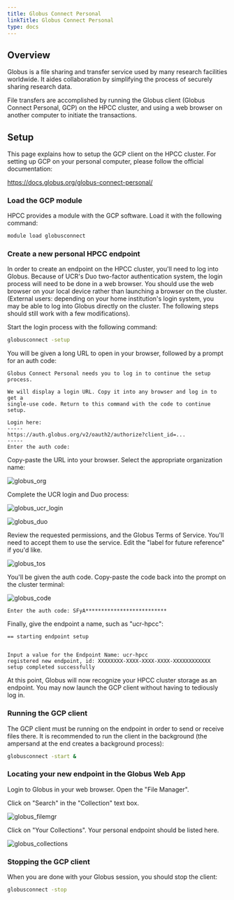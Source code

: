 ```yaml
---
title: Globus Connect Personal
linkTitle: Globus Connect Personal
type: docs
---
```


## Overview

Globus is a file sharing and transfer service used by many research facilities worldwide. It aides collaboration by
simplifying the process of securely sharing research data.

File transfers are accomplished by running the Globus client (Globus Connect Personal, GCP) on the HPCC cluster,
and using a web browser on another computer to initiate the transactions.

## Setup

This page explains how to setup the GCP client on the HPCC cluster. For setting up GCP on your personal computer,
please follow the official documentation:

https://docs.globus.org/globus-connect-personal/

### Load the GCP module

HPCC provides a module with the GCP software. Load it with the following command:

```bash
module load globusconnect
```

### Create a new personal HPCC endpoint

In order to create an endpoint on the HPCC cluster, you'll need to log into Globus. Because of UCR's Duo two-factor
authentication system, the login process will need to be done in a web browser. You should use the web browser on
your local device rather than launching a browser on the cluster. (External users: depending on your home institution's
login system, you may be able to log into Globus directly on the cluster. The following steps should still work with a
few modifications).

Start the login process with the following command:

```bash
globusconnect -setup
```

You will be given a long URL to open in your browser, followed by a prompt for an auth code:

```
Globus Connect Personal needs you to log in to continue the setup process.

We will display a login URL. Copy it into any browser and log in to get a
single-use code. Return to this command with the code to continue setup.

Login here:
-----
https://auth.globus.org/v2/oauth2/authorize?client_id=...
-----
Enter the auth code:
```

Copy-paste the URL into your browser. Select the appropriate organization name:

![globus_org](/img/globus_org.png)

Complete the UCR login and Duo process:

![globus_ucr_login](/img/globus_ucr_login.png)

![globus_duo](/img/globus_duo.png)

Review the requested permissions, and the Globus Terms of Service. You'll need to accept them to use the service. Edit
the "label for future reference" if you'd like.

![globus_tos](/img/globus_tos.png)

You'll be given the auth code. Copy-paste the code back into the prompt on the cluster terminal:

![globus_code](/img/globus_code.png)

```
Enter the auth code: SFyA**************************
```

Finally, give the endpoint a name, such as "ucr-hpcc":

```
== starting endpoint setup


Input a value for the Endpoint Name: ucr-hpcc
registered new endpoint, id: XXXXXXXX-XXXX-XXXX-XXXX-XXXXXXXXXXXX
setup completed successfully
```

At this point, Globus will now recognize your HPCC cluster storage as an endpoint. You may now launch the GCP client
without having to tediously log in.

### Running the GCP client

The GCP client must be running on the endpoint in order to send or receive files there. It is recommended to run the
client in the background (the ampersand at the end creates a background process):

```bash
globusconnect -start &
```

### Locating your new endpoint in the Globus Web App

Login to Globus in your web browser. Open the "File Manager".

Click on "Search" in the "Collection" text box.

![globus_filemgr](/img/globus_filemgr.png)

Click on "Your Collections". Your personal endpoint should be listed here.

![globus_collections](/img/globus_collections.png)

### Stopping the GCP client

When you are done with your Globus session, you should stop the client:

```bash
globusconnect -stop
```
